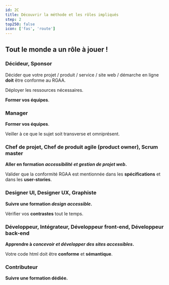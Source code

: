 ```yaml
---
id: 2C
title: Découvrir la méthode et les rôles impliqués
step: 2
top250: false
icon: ['fas', 'route']
---
```


## Tout le monde a un rôle à jouer !

### Décideur, Sponsor

Décider que votre projet / produit / service / site web / démarche en ligne **doit** être conforme au RGAA.

Déployer les ressources nécessaires.

**Former vos équipes**.

### Manager

**Former vos équipes**.

Veiller à ce que le sujet soit transverse et omniprésent.

### Chef de projet, Chef de produit agile (product owner), Scrum master

**Aller en formation _accessibilité et gestion de projet web_.**

Valider que la conformité RGAA est mentionnée dans les **spécifications** et dans les **user-stories**.

### Designer UI, Designer UX, Graphiste

**Suivre une formation _design accessible_.**

Vérifier vos **contrastes** tout le temps.

### Développeur, Intégrateur, Développeur front-end, Développeur back-end

**Apprendre à _concevoir et développer des sites accessibles_.**

Votre code html doit être **conforme** et **sémantique**.

### Contributeur

**Suivre une formation dédiée.**
